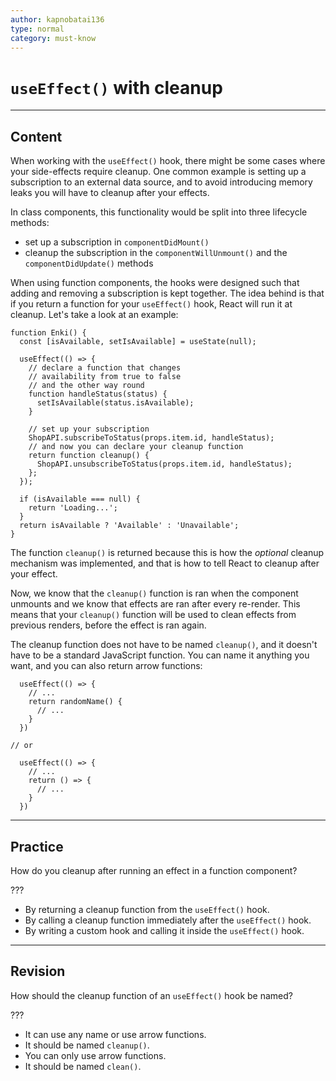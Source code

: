```yaml
---
author: kapnobatai136
type: normal
category: must-know
---
```


# `useEffect()` with cleanup


---

## Content

When working with the `useEffect()` hook, there might be some cases where your side-effects require cleanup. One common example is setting up a subscription to an external data source, and to avoid introducing memory leaks you will have to cleanup after your effects.

In class components, this functionality would be split into three lifecycle methods:

- set up a subscription in `componentDidMount()`
- cleanup the subscription in the `componentWillUnmount()` and the `componentDidUpdate()` methods

When using function components, the hooks were designed such that adding and removing a subscription is kept together. The idea behind is that if you return a function for your `useEffect()` hook, React will run it at cleanup. Let's take a look at an example:

```plain-text
function Enki() {
  const [isAvailable, setIsAvailable] = useState(null);

  useEffect(() => {
    // declare a function that changes
    // availability from true to false
    // and the other way round
    function handleStatus(status) {
      setIsAvailable(status.isAvailable);
    }

    // set up your subscription
    ShopAPI.subscribeToStatus(props.item.id, handleStatus);
    // and now you can declare your cleanup function
    return function cleanup() {
      ShopAPI.unsubscribeToStatus(props.item.id, handleStatus);
    };
  });

  if (isAvailable === null) {
    return 'Loading...';
  }
  return isAvailable ? 'Available' : 'Unavailable';
}
```

The function `cleanup()` is returned because this is how the *optional* cleanup mechanism was implemented, and that is how to tell React to cleanup after your effect.

Now, we know that the `cleanup()` function is ran when the component unmounts and we know that effects are ran after every re-render. This means that your `cleanup()` function will be used to clean effects from previous renders, before the effect is ran again.

The cleanup function does not have to be named `cleanup()`, and it doesn't have to be a standard JavaScript function. You can name it anything you want, and you can also return arrow functions:

```plain-text
  useEffect(() => {
    // ...
    return randomName() {
      // ...
    }
  })

// or

  useEffect(() => {
    // ...
    return () => {
      // ...
    }
  })
```


---

## Practice

How do you cleanup after running an effect in a function component?

???

- By returning a cleanup function from the `useEffect()` hook.
- By calling a cleanup function immediately after the `useEffect()` hook.
- By writing a custom hook and calling it inside the `useEffect()` hook.


---

## Revision

How should the cleanup function of an `useEffect()` hook be named?

???

- It can use any name or use arrow functions.
- It should be named `cleanup()`.
- You can only use arrow functions.
- It should be named `clean()`.
 
